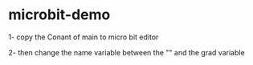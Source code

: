 # microbit-demo

1- copy the Conant of main to micro bit editor 


2- then change the name variable between the "" and the grad variable 


